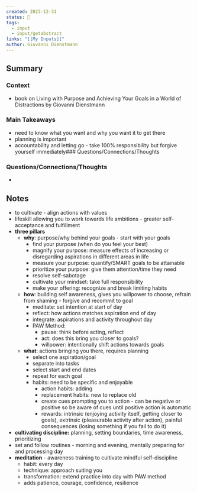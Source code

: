 ```yaml
---
created: 2023-12-31
status: 🔴
tags:
  - input
  - input/getabstract
links: "[[My Inputs]]"
author: Giovanni Dienstmann
---
```

## Summary
### Context
- book on Living with Purpose and Achieving Your Goals in a World of Distractions by Giovanni Dienstmann
### Main Takeaways
- need to know what you want and why you want it to get there
- planning is important
- accountability and letting go - take 100% responsibility but forgive yourself immediately### Questions/Connections/Thoughts
### Questions/Connections/Thoughts
- 
## Notes
- to cultivate - align actions with values
- lifeskill allowing you to work towards life ambitions - greater self-acceptance and fulfillment
- **three pillars**
	- **why**: purpose/why behind your goals - start with your goals
		- find your purpose (when do you feel your best)
		- magnify your purpose: measure effects of increasing or disregarding aspirations in different areas in life
		- measure your purpose: quantify/SMART goals to be attainable
		- prioritize your purpose: give them attention/time they need
		- resolve self-sabotage
		- cultivate your mindset: take full responsibility
		- make your offering: recognize and break limiting habits
	- **how**: building self awareness, gives you willpower to choose, refrain from shaming - forgive and recommit to goal
		- meditate: set intention at start of day
		- reflect: how actions matches aspiration end of day
		- integrate: aspirations and activity throughout day
		- PAW Method:
			- pause: think before acting, reflect
			- act: does this bring you closer to goals?
			- willpower: intentionally shift actions towards goals
	- **what**: actions bringing you there, requires planning
		- select one aspiration/goal
		- separate into tasks
		- select start and end dates
		- repeat for each goal
		- habits: need to be specific and enjoyable
			- action habits: adding
			- replacement habits: new to replace old
			- create cues prompting you to action - can be negative or positive so be aware of cues until positive action is automatic
			- rewards: intrinsic (enjoying activity itself, getting closer to goals), extrinsic (pleasurable activity after action), painful consequences (losing something if you fail to do it)
- **cultivating discipline:** planning, setting boundaries, time awareness, prioritizing
- set and follow routines - morning and evening, mentally preparing for and processing day
- **meditation** - awareness training to cultivate mindful self-discipline
	- habit: every day
	- technique: approach suiting you
	- transformation: extend practice into day with PAW method
	- adds patience, courage, confidence, resilience
